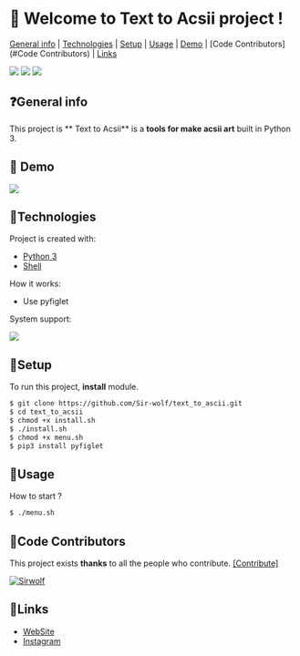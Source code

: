 # 👋 **Welcome to Text to Acsii project !**
[General info](#general-info) | [Technologies](#technologies) | [Setup](#setup) | [Usage](#usage) |  [Demo](#demo) | [Code Contributors](#Code Contributors) | [Links](#links)

![](https://img.shields.io/badge/FiveNineDark-2020-red) ![](https://camo.githubusercontent.com/8930dd7dabdc54b27273533cf1396472b2991555/68747470733a2f2f696d672e736869656c64732e696f2f62616467652f4c6963656e73652d47504c2d2d332e302d677265656e) ![](https://camo.githubusercontent.com/d063b3af2345dbbd117eaa6a618c77bd07443eee/68747470733a2f2f696d672e736869656c64732e696f2f62616467652f707974686f6e2d332d627269676874677265656e2e737667)


## ❓General info
This project is ** Text to Acsii** is a **tools for make acsii art** built in Python 3.
	

## 🎯 Demo
![](https://camo.githubusercontent.com/217ead7bc2413a634e7ba254b343606ddf8b7c31/68747470733a2f2f6d65646961312e74656e6f722e636f6d2f696d616765732f37313362303730333362616661633166393437333764356538356234326562362f74656e6f722e6769663f6974656d69643d3137363532303532)
## 🔬Technologies
Project is created with:
* [Python 3](https://www.python.org/download/releases/3.0/ "Python 3")
* [Shell](https://en.wikipedia.org/wiki/Bash_%28Unix_shell%29 "Shell")


How it works:

* Use pyfiglet  

System support:

![](https://external-content.duckduckgo.com/iu/?u=http%3A%2F%2Fpadre.perlide.org%2Fstatic%2Falien%2Flinux-logo.png&f=1&nofb=1) 
	
## 🔌Setup
To run this project, **install** module.

```bash
$ git clone https://github.com/Sir-wolf/text_to_ascii.git
$ cd text_to_acsii
$ chmod +x install.sh
$ ./install.sh
$ chmod +x menu.sh
$ pip3 install pyfiglet 
```

## 🚀Usage
How to start ?
```bash
$ ./menu.sh
```

## 👥Code Contributors
This project exists **thanks** to all the people who contribute. [[Contribute]](https://github.com/5-9Dark/xt32/graphs/contributors "[Contribute]")

 [![Sirwolf](https://avatars2.githubusercontent.com/u/65546179?s=60&u=16ded8a7da2647f50a01f1e1a6599fc944fcc658&v=4 "Sirwolf")](https://github.com/Sir-wolf "Sirwolf")

## 🔗Links
 * [WebSite](https://fiveninedark.com/ "WebSite")
 * [Instagram](https://instagram.com/s1rwolf "Instagram") 
